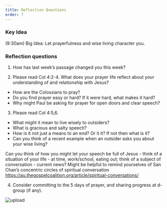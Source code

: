 ```yaml
---
title: Reflection Questions
order: 7
---
```


### Key Idea
 (9:30am) 
Big Idea: Let prayerfulness and wise living character you. 

### Reflection questions
1. How has last week’s passage changed you this week? 

2. Please read Col 4:2-4. 
What does your prayer life reflect about your understanding of and relationship with Jesus?
- How are the Colossians to pray? 
- Do you find prayer easy or hard? If it were hard, what makes it hard?
- Why might Paul be asking for prayer for open doors and clear speech?  

3. Please read Col 4:5,6.
- What might it mean to live wisely to outsiders? 
- What is gracious and salty speech? 
- How is it not just a means to an end? Or it it? If not then what is it? 
- Can you think of a recent example when an outsider asks you about your wise living? 

Can you think of how you might let your speech be full of Jesus - think of a situation of your life - at time, work/school, eating out; think of a subject of conversation - current news?
Might be helpful to remind yourselves of San Chan’s concentric circles of spiritual conversation https://au.thegospelcoalition.org/article/spiritual-conversations/  

4. Consider committing to the 5 days of prayer, and sharing progress at d-group (if any). 


![upload](https://github.com/stgeorgeshurstville/bulletin/assets/119166299/148ee660-ee69-46d7-bbc8-139ef05558f8)


